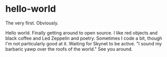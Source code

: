 # hello-world
The very first. Obviously.


<insert greeting and generic message>
<insert random information about self to exaggeratedly display self's sense of humor and quirkiness>
<insert irrelevant quote with no justification>
</>
Hello world.
Finally getting around to open source.
I like red objects and black coffee and Led Zeppelin and poetry. Sometimes I code a bit, though I'm not particularly good at it. Waiting for Skynet to be active.
"I sound my barbaric yawp over the roofs of the world."
See you around.
